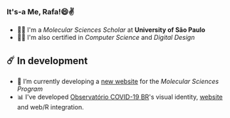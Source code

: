 ### It's-a Me, Rafa!😄✌️

- 👨‍🔬 I'm a *Molecular Sciences Scholar* at **University of São Paulo**
- 👨‍💻 I'm also certified in *Computer Science* and *Digital Design*

## ☄️ In development
- 🎨 I’m currently developing a [new website](cecm.usp.br/inscricoes) for the *Molecular Sciences Program*
- 📊 I've developed [Observatório COVID-19 BR](github.com/covid19br/covid19br.github.io)'s visual identity, [website](covid19br.github.io) and web/R integration.

<!--
**badain/badain** is a ✨ _special_ ✨ repository because its `README.md` (this file) appears on your GitHub profile.

Here are some ideas to get you started:

- 🔭 I’m currently working on ...
- 🌱 I’m currently learning ...
- 👯 I’m looking to collaborate on ...
- 🤔 I’m looking for help with ...
- 💬 Ask me about ...
- 📫 How to reach me: ...
- 😄 Pronouns: ...
- ⚡ Fun fact: ...
-->
